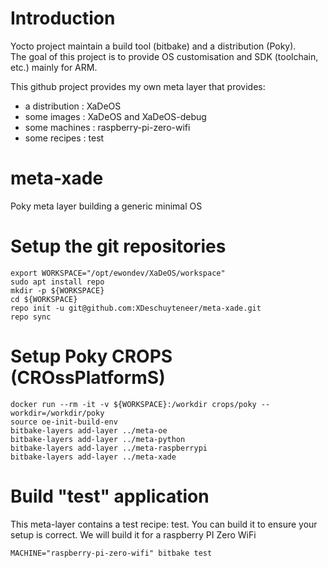 # Introduction
Yocto project maintain a build tool (bitbake) and a distribution (Poky).<br/>
The goal of this project is to provide OS customisation and SDK (toolchain, etc.) mainly for ARM.<br/>

This github project provides my own meta layer that provides:
* a distribution : XaDeOS
* some images : XaDeOS and XaDeOS-debug
* some machines : raspberry-pi-zero-wifi
* some recipes : test

# meta-xade
Poky meta layer building a generic minimal OS

# Setup the git repositories
```
export WORKSPACE="/opt/ewondev/XaDeOS/workspace"
sudo apt install repo
mkdir -p ${WORKSPACE}
cd ${WORKSPACE}
repo init -u git@github.com:XDeschuyteneer/meta-xade.git
repo sync
```

# Setup Poky CROPS (CROssPlatformS)
```
docker run --rm -it -v ${WORKSPACE}:/workdir crops/poky --workdir=/workdir/poky
source oe-init-build-env
bitbake-layers add-layer ../meta-oe
bitbake-layers add-layer ../meta-python
bitbake-layers add-layer ../meta-raspberrypi
bitbake-layers add-layer ../meta-xade
```

# Build "test" application

This meta-layer contains a test recipe: test.
You can build it to ensure your setup is correct.
We will build it for a raspberry PI Zero WiFi

```
MACHINE="raspberry-pi-zero-wifi" bitbake test
```